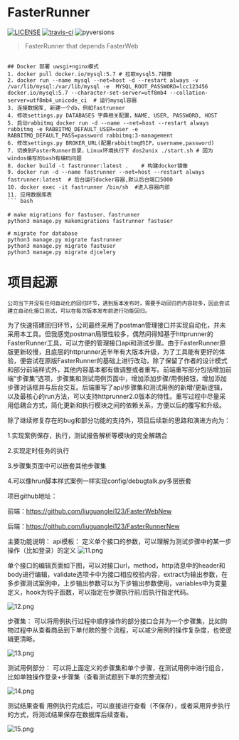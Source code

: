 # FasterRunner

[![LICENSE](https://img.shields.io/github/license/HttpRunner/FasterRunner.svg)](https://github.com/HttpRunner/FasterRunner/blob/master/LICENSE) [![travis-ci](https://travis-ci.org/HttpRunner/FasterRunner.svg?branch=master)](https://travis-ci.org/HttpRunner/FasterRunner) ![pyversions](https://img.shields.io/pypi/pyversions/Django.svg)

> FasterRunner that depends FasterWeb

```

## Docker 部署 uwsgi+nginx模式
1. docker pull docker.io/mysql:5.7 # 拉取mysql5.7镜像
2. docker run --name mysql --net=host -d --restart always -v /var/lib/mysql:/var/lib/mysql -e  MYSQL_ROOT_PASSWORD=lcc123456 docker.io/mysql:5.7 --character-set-server=utf8mb4 --collation-server=utf8mb4_unicode_ci  # 运行mysql容器
3. 连接数据库, 新建一个db，例如fastrunner
4. 修改settings.py DATABASES 字典相关配置，NAME, USER, PASSWORD, HOST
5. 启动rabbitmq docker run -d --name --net=host --restart always rabbitmq -e RABBITMQ_DEFAULT_USER=user -e RABBITMQ_DEFAULT_PASS=password rabbitmq:3-management
6. 修改settings.py BROKER_URL(配置rabbittmq的IP，username,password)
7. 切换到FasterRunner目录，Linux环境执行下 dos2unix ./start.sh # 因为windos编写的bash有编码问题
8. docker build -t fastrunner:latest .    # 构建docker镜像
9. docker run -d --name fastrunner --net=host --restart always fastrunner:latest  # 后台运行docker容器,默认后台端口5000
10. docker exec -it fastrunner /bin/sh  #进入容器内部
11. 应用数据库表
``` bash

# make migrations for fastuser、fastrunner
python3 manage.py makemigrations fastrunner fastuser

# migrate for database
python3 manage.py migrate fastrunner
python3 manage.py migrate fastuser
python3 manage.py migrate djcelery
```

# 项目起源

	公司当下并没有任何自动化的回归环节，遇到版本发布时，需要手动回归的内容较多，因此尝试建立自动化接口测试，可以在每次版本发布前进行功能回归。
  
为了快速搭建回归环节，公司最终采用了postman管理接口并实现自动化，并未采用本工具。但我感觉postman局限性较多，偶然间得知基于httprunner的FasterRunner工具，可以方便的管理接口api和测试步骤。由于FasterRunner原版更新较慢，且底层的httprunner近半年有大版本升级，为了工具能有更好的体验，便尝试在原版FasterRunner的基础上进行改动，除了保留了作者的设计模式和部分前端样式外，其他内容基本都有做调整或者重写。前端重写部分包括增加前端“步骤集”选项，步骤集和测试用例页面中，增加添加步骤/用例按钮，增加添加步骤对话框并与后台交互。后端重写了api/步骤集和测试用例的新增/更新逻辑，以及最核心的run方法，可以支持httprunner2.0版本的特性。重写过程中尽量采用低耦合方式，简化更新和执行模块之间的依赖关系，方便以后的覆写和升级。

除了继续修复存在的bug和部分功能的支持外，项目后续新的思路和演进方向为：

1.实现案例保存，执行，测试报告解析等模块的完全解耦合

2.实现定时任务的执行

3.步骤集页面中可以嵌套其他步骤集

4.可以像hrun脚本样式案例一样实现config/debugtalk.py多层嵌套

项目github地址：

前端：https://github.com/liuguanglei123/FasterWebNew

后端：https://github.com/liuguanglei123/FasterRunnerNew

主要功能说明：
api模板：
定义单个接口的参数，可以理解为测试步骤中的某一步操作（比如登录）的定义
![11.png](https://github.com/liuguanglei123/httprunnerforjava_public/blob/master/src/test/showphoto/11.png)

单个接口的编辑页面如下图，可以对接口url，method，http消息中的header和body进行编辑，validate选项卡中为接口相应校验内容，extract为输出参数，在多步骤测试案例中，上步输出参数可以为下步输出参数使用，variables中为变量定义，hook为钩子函数，可以指定在步骤执行前/后执行指定代码。

![12.png](https://github.com/liuguanglei123/httprunnerforjava_public/blob/master/src/test/showphoto/12.png)

步骤集：
可以将用例执行过程中顺序操作的部分接口合并为一个步骤集，比如购物过程中从查看商品到下单付款的整个流程，可以减少用例的操作复杂度，也使逻辑更清晰。

![13.png](https://github.com/liuguanglei123/httprunnerforjava_public/blob/master/src/test/showphoto/13.png)

测试用例部分：
可以将上面定义的步骤集和单个步骤，在测试用例中进行组合，比如单独操作登录+步骤集（查看测试题到下单的完整流程）

![14.png](https://github.com/liuguanglei123/httprunnerforjava_public/blob/master/src/test/showphoto/14.png)

测试结果查看
用例执行完成后，可以直接进行查看（不保存），或者采用异步执行的方式，将测试结果保存在数据库后续查看。

![15.png](https://github.com/liuguanglei123/httprunnerforjava_public/blob/master/src/test/showphoto/15.png)

